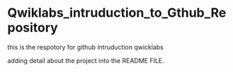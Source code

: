 # Qwiklabs_intruduction_to_Gthub_Repository
this is the respotory for github intruduction qwicklabs

adding detail about the project into the README FILE.

